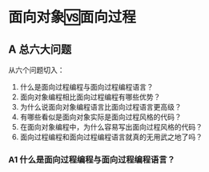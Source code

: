 # 面向对象:vs:面向过程

## A 总六大问题

从六个问题切入：

1. 什么是面向过程编程与面向过程编程语言？
2. 面向对象编程相比面向过程编程有哪些优势？
3. 为什么说面向对象编程语言比面向过程语言更高级？
4. 有哪些看似是面向对象实际是面向过程风格的代码？
5. 在面向对象编程中，为什么容易写出面向过程风格的代码？
6. 面向过程编程和面向过程编程语言就真的无用武之地了吗？

### A1 什么是面向过程编程与面向过程编程语言？



